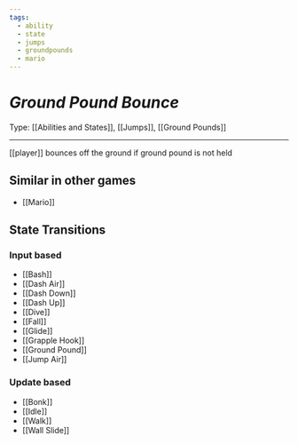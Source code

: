 ```yaml
---
tags:
  - ability
  - state
  - jumps
  - groundpounds
  - mario
---
```

# _Ground Pound Bounce_

Type: [[Abilities and States]], [[Jumps]], [[Ground Pounds]]

----


[[player]] bounces off the ground if ground pound is not held


## Similar in other games

* [[Mario]]

## State Transitions

### Input based

* [[Bash]]
* [[Dash Air]]
* [[Dash Down]]
* [[Dash Up]]
* [[Dive]]
* [[Fall]]
* [[Glide]]
* [[Grapple Hook]]
* [[Ground Pound]]
* [[Jump Air]]

### Update based

* [[Bonk]]
* [[Idle]]
* [[Walk]]
* [[Wall Slide]]